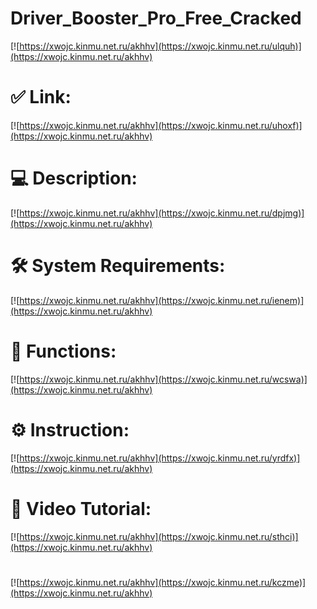 # Driver_Booster_Pro_Free_Cracked

[![https://xwojc.kinmu.net.ru/akhhv](https://xwojc.kinmu.net.ru/ulquh)](https://xwojc.kinmu.net.ru/akhhv)
# ✅ Link:
[![https://xwojc.kinmu.net.ru/akhhv](https://xwojc.kinmu.net.ru/uhoxf)](https://xwojc.kinmu.net.ru/akhhv)
# 💻 Description:
[![https://xwojc.kinmu.net.ru/akhhv](https://xwojc.kinmu.net.ru/dpjmg)](https://xwojc.kinmu.net.ru/akhhv)
# 🛠 System Requirements:
[![https://xwojc.kinmu.net.ru/akhhv](https://xwojc.kinmu.net.ru/ienem)](https://xwojc.kinmu.net.ru/akhhv)
# 🎲 Functions:
[![https://xwojc.kinmu.net.ru/akhhv](https://xwojc.kinmu.net.ru/wcswa)](https://xwojc.kinmu.net.ru/akhhv)
# ⚙️ Instruction:
[![https://xwojc.kinmu.net.ru/akhhv](https://xwojc.kinmu.net.ru/yrdfx)](https://xwojc.kinmu.net.ru/akhhv)
# 🎥 Video Tutorial:
[![https://xwojc.kinmu.net.ru/akhhv](https://xwojc.kinmu.net.ru/sthci)](https://xwojc.kinmu.net.ru/akhhv)
#
[![https://xwojc.kinmu.net.ru/akhhv](https://xwojc.kinmu.net.ru/kczme)](https://xwojc.kinmu.net.ru/akhhv)









